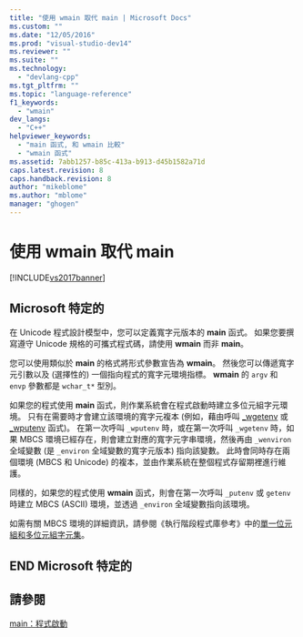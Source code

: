 ```yaml
---
title: "使用 wmain 取代 main | Microsoft Docs"
ms.custom: ""
ms.date: "12/05/2016"
ms.prod: "visual-studio-dev14"
ms.reviewer: ""
ms.suite: ""
ms.technology: 
  - "devlang-cpp"
ms.tgt_pltfrm: ""
ms.topic: "language-reference"
f1_keywords: 
  - "wmain"
dev_langs: 
  - "C++"
helpviewer_keywords: 
  - "main 函式, 和 wmain 比較"
  - "wmain 函式"
ms.assetid: 7abb1257-b85c-413a-b913-d45b1582a71d
caps.latest.revision: 8
caps.handback.revision: 8
author: "mikeblome"
ms.author: "mblome"
manager: "ghogen"
---
```

# 使用 wmain 取代 main
[!INCLUDE[vs2017banner](../assembler/inline/includes/vs2017banner.md)]

## Microsoft 特定的  
 在 Unicode 程式設計模型中，您可以定義寬字元版本的 **main** 函式。  如果您要撰寫遵守 Unicode 規格的可攜式程式碼，請使用 **wmain** 而非 **main**。  
  
 您可以使用類似於 **main** 的格式將形式參數宣告為 **wmain**。  然後您可以傳遞寬字元引數以及 \(選擇性的\) 一個指向程式的寬字元環境指標。  **wmain** 的 `argv` 和 `envp` 參數都是 `wchar_t*` 型別。  
  
 如果您的程式使用 **main** 函式，則作業系統會在程式啟動時建立多位元組字元環境。  只有在需要時才會建立該環境的寬字元複本 \(例如，藉由呼叫 [\_wgetenv](../c-runtime-library/reference/getenv-wgetenv.md) 或 [\_wputenv](../c-runtime-library/reference/putenv-wputenv.md) 函式\)。  在第一次呼叫 `_wputenv` 時，或在第一次呼叫 `_wgetenv` 時，如果 MBCS 環境已經存在，則會建立對應的寬字元字串環境，然後再由 `_wenviron` 全域變數 \(是 `_environ` 全域變數的寬字元版本\) 指向該變數。  此時會同時存在兩個環境 \(MBCS 和 Unicode\) 的複本，並由作業系統在整個程式存留期裡進行維護。  
  
 同樣的，如果您的程式使用 **wmain** 函式，則會在第一次呼叫 `_putenv` 或 `getenv` 時建立 MBCS \(ASCII\) 環境，並透過 `_environ` 全域變數指向該環境。  
  
 如需有關 MBCS 環境的詳細資訊，請參閱《執行階段程式庫參考》中的[單一位元組和多位元組字元集](../c-runtime-library/single-byte-and-multibyte-character-sets.md)。  
  
## END Microsoft 特定的  
  
## 請參閱  
 [main：程式啟動](../cpp/main-program-startup.md)